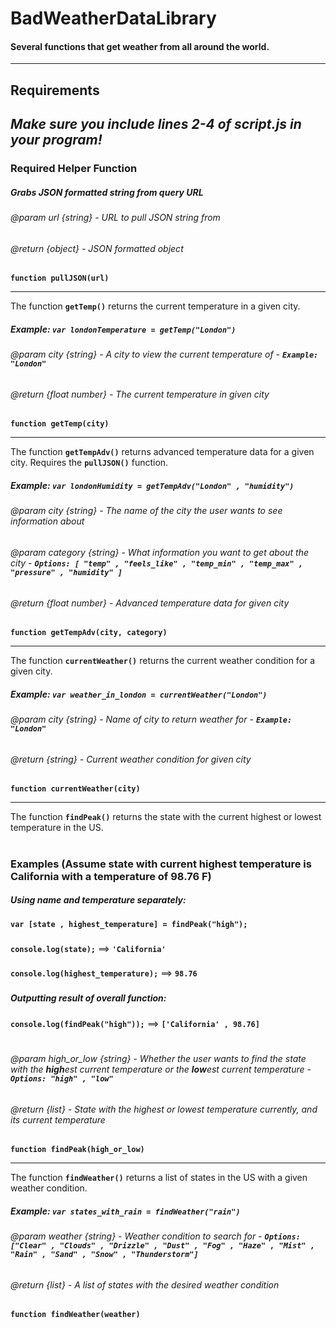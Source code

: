 # BadWeatherDataLibrary
#### Several functions that get weather from all around the world.
***
## **Requirements**
## **_Make sure you include lines 2-4 of script.js in your program!_**

### **Required** Helper Function
##### Grabs JSON formatted string from query URL
###### @param url {string} - URL to pull JSON string from
###### @return {object} - JSON formatted object
**`function pullJSON(url)`**
***

The function **`getTemp()`** returns the current temperature in a given city.
##### Example: **`var londonTemperature = getTemp("London")`**
###### @param city {string} - A city to view the current temperature of - **`Example: "London"`**
###### @return {float number} - The current temperature in given city
**`function getTemp(city)`**
***

The function **`getTempAdv()`** returns advanced temperature data for a given city. Requires the **`pullJSON()`** function.
##### Example: **`var londonHumidity = getTempAdv("London" , "humidity")`**
###### @param city {string} - The name of the city the user wants to see information about
###### @param category {string} - What information you want to get about the city - **`Options: [ "temp" , "feels_like" , "temp_min" , "temp_max" , "pressure" , "humidity" ]`**
###### @return {float number} - Advanced temperature data for given city
**`function getTempAdv(city, category)`**
***

The function **`currentWeather()`** returns the current weather condition for a given city.
##### Example: **`var weather_in_london = currentWeather("London")`**
###### @param city {string} - Name of city to return weather for - **`Example: "London"`**
###### @return {string} - Current weather condition for given city
**`function currentWeather(city)`**
***

The function **`findPeak()`** returns the state with the current highest or lowest temperature in the US.
#
### Examples (Assume state with current highest temperature is California with a temperature of 98.76 F)
##### Using name and temperature separately:
**`var [state , highest_temperature] = findPeak("high");`**
###
**`console.log(state);`** ==> **`'California'`**
###
**`console.log(highest_temperature);`** ==> **`98.76`**
###

##### Outputting result of overall function:
**`console.log(findPeak("high"));`** ==> **`['California' , 98.76]`**
#
###### @param high_or_low {string} - Whether the user wants to find the state with the **high**est current temperature or the **low**est current temperature - **`Options: "high" , "low"`**
###### @return {list} - State with the highest or lowest temperature currently, and its current temperature
**`function findPeak(high_or_low)`**
***

The function **`findWeather()`** returns a list of states in the US with a given weather condition.
##### Example: **`var states_with_rain = findWeather("rain")`**
###### @param weather {string} - Weather condition to search for - **`Options: ["Clear" , "Clouds" , "Drizzle" , "Dust" , "Fog" , "Haze" , "Mist" , "Rain" , "Sand" , "Snow" , "Thunderstorm"]`**
###### @return {list} - A list of states with the desired weather condition
**`function findWeather(weather)`**

